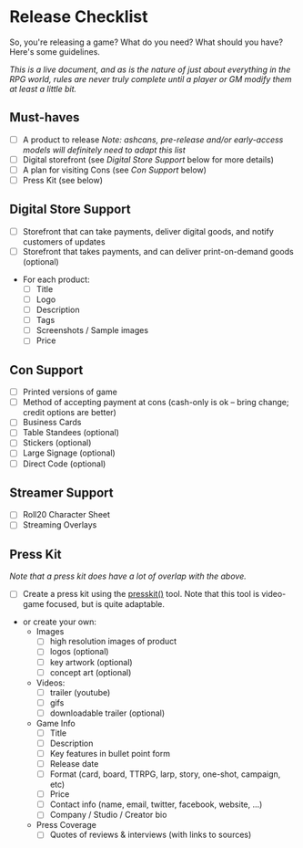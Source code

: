 # Release Checklist

So, you're releasing a game? What do you need? What should you have? Here's some guidelines.

*This is a live document, and as is the nature of just about everything in the RPG world, rules are never truly complete until a player or GM modify them at least a little bit.*

## Must-haves

- [ ] A product to release
  *Note: ashcans, pre-release and/or early-access models will definitely need to adapt this list*
- [ ] Digital storefront (see *Digital Store Support* below for more details)
- [ ] A plan for visiting Cons (see *Con Support* below)
- [ ] Press Kit (see below)

## Digital Store Support

- [ ] Storefront that can take payments, deliver digital goods, and notify customers of updates
- [ ] Storefront that takes payments, and can deliver print-on-demand goods (optional)
- For each product:
  - [ ] Title
  - [ ] Logo
  - [ ] Description
  - [ ] Tags
  - [ ] Screenshots / Sample images
  - [ ] Price

## Con Support

- [ ] Printed versions of game
- [ ] Method of accepting payment at cons (cash-only is ok – bring change; credit options are better)
- [ ] Business Cards
- [ ] Table Standees (optional)
- [ ] Stickers (optional)
- [ ] Large Signage (optional)
- [ ] Direct Code (optional)

## Streamer Support

- [ ] Roll20 Character Sheet
- [ ] Streaming Overlays

## Press Kit

*Note that a press kit does have a lot of overlap with the above.*

- [ ] Create a press kit using the [presskit()](http://dopresskit.com/) tool. Note that this tool is video-game focused, but is quite adaptable.
- or create your own:
  - Images
    - [ ] high resolution images of product
    - [ ] logos (optional)
    - [ ] key artwork (optional)
    - [ ] concept art (optional)
  - Videos:
    - [ ] trailer (youtube)
    - [ ] gifs
    - [ ] downloadable trailer (optional)
  - Game Info
    - [ ] Title
    - [ ] Description
    - [ ] Key features in bullet point form
    - [ ] Release date
    - [ ] Format (card, board, TTRPG, larp, story, one-shot, campaign, etc)
    - [ ] Price
    - [ ] Contact info (name, email, twitter, facebook, website, ...)
    - [ ] Company / Studio / Creator bio
  - Press Coverage
    - [ ] Quotes of reviews & interviews (with links to sources)
